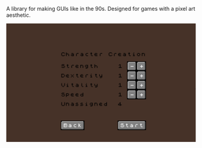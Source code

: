 A library for making GUIs like in the 90s. Designed for games with a pixel art aesthetic.

![](screenshot.png?raw=true)
